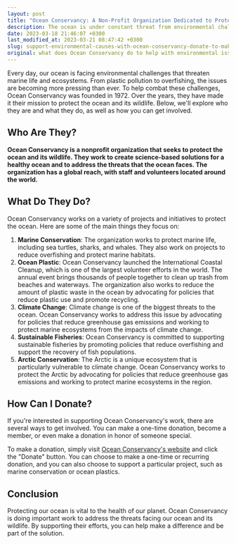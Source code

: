 ```yaml
---
layout: post
title: "Ocean Conservancy: A Non-Profit Organization Dedicated to Protecting Our Ocean"
description: The ocean is under constant threat from environmental challenges that endanger marine life and its surrounding ecosystems. These challenges, including plastic pollution and overfishing, have become increasingly more urgent to address. As a solution to these challenges, a non-profit organization called Ocean Conservancy was established in 1972. Their main focus is to safeguard the ocean and its inhabitant species. This article delves into the background, activities, and ways to contribute to this organization's efforts.
date: 2023-03-18 21:46:07 +0300
last_modified_at: 2023-03-21 08:47:42 +0300
slug: support-environmental-causes-with-ocean-conservancy-donate-to-make-a-difference
original: what does Ocean Conservancy do to help with environmental issues as a charity, how do they do it, how can i donate?
---
```

Every day, our ocean is facing environmental challenges that threaten marine life and ecosystems. From plastic pollution to overfishing, the issues are becoming more pressing than ever. To help combat these challenges, Ocean Conservancy was founded in 1972. Over the years, they have made it their mission to protect the ocean and its wildlife. Below, we'll explore who they are and what they do, as well as how you can get involved.

## Who Are They?

**Ocean Conservancy is a nonprofit organization that seeks to protect the ocean and its wildlife. They work to create science-based solutions for a healthy ocean and to address the threats that the ocean faces. The organization has a global reach, with staff and volunteers located around the world.**

## What Do They Do?

Ocean Conservancy works on a variety of projects and initiatives to protect the ocean. Here are some of the main things they focus on:

1. **Marine Conservation**: The organization works to protect marine life, including sea turtles, sharks, and whales. They also work on projects to reduce overfishing and protect marine habitats.
2. **Ocean Plastic**: Ocean Conservancy launched the International Coastal Cleanup, which is one of the largest volunteer efforts in the world. The annual event brings thousands of people together to clean up trash from beaches and waterways. The organization also works to reduce the amount of plastic waste in the ocean by advocating for policies that reduce plastic use and promote recycling.
3. **Climate Change**: Climate change is one of the biggest threats to the ocean. Ocean Conservancy works to address this issue by advocating for policies that reduce greenhouse gas emissions and working to protect marine ecosystems from the impacts of climate change.
4. **Sustainable Fisheries**: Ocean Conservancy is committed to supporting sustainable fisheries by promoting policies that reduce overfishing and support the recovery of fish populations.
5. **Arctic Conservation**: The Arctic is a unique ecosystem that is particularly vulnerable to climate change. Ocean Conservancy works to protect the Arctic by advocating for policies that reduce greenhouse gas emissions and working to protect marine ecosystems in the region.

## How Can I Donate?

If you're interested in supporting Ocean Conservancy's work, there are several ways to get involved. You can make a one-time donation, become a member, or even make a donation in honor of someone special.

To make a donation, simply visit [Ocean Conservancy's website](https://oceanconservancy.org/) and click the "Donate" button. You can choose to make a one-time or recurring donation, and you can also choose to support a particular project, such as marine conservation or ocean plastics.

## Conclusion

Protecting our ocean is vital to the health of our planet. Ocean Conservancy is doing important work to address the threats facing our ocean and its wildlife. By supporting their efforts, you can help make a difference and be part of the solution.